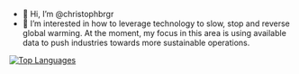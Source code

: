 - 👋 Hi, I’m @christophbrgr
- 👀 I’m interested in how to leverage technology to slow, stop and reverse global warming. At the moment, my focus in this area is using available data to push industries towards more sustainable operations. 

[![Top Languages](https://github-readme-stats.vercel.app/api/top-langs/?username=christophbrgr&layout=compact&hide=jupyter%20notebook)](https://github.com/anuraghazra/github-readme-stats)


<!---
christophbrgr/christophbrgr is a ✨ special ✨ repository because its `README.md` (this file) appears on your GitHub profile.
You can click the Preview link to take a look at your changes.
--->
